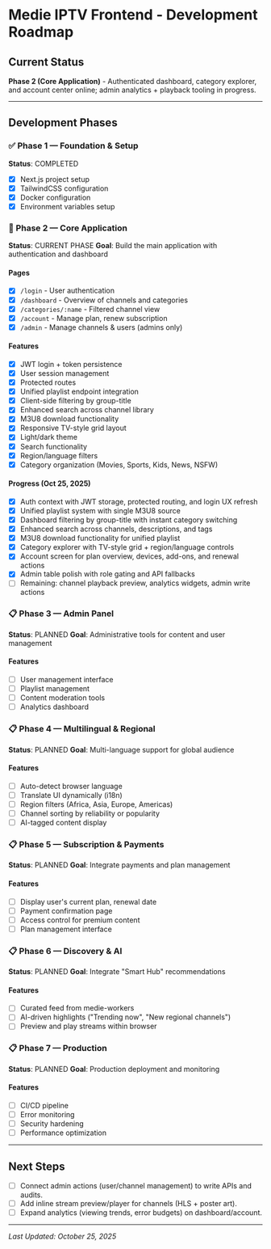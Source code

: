 # Medie IPTV Frontend - Development Roadmap

## Current Status
**Phase 2 (Core Application)** - Authenticated dashboard, category explorer, and account center online; admin analytics + playback tooling in progress.

---

## Development Phases

### ✅ Phase 1 — Foundation & Setup
**Status**: COMPLETED
- [x] Next.js project setup
- [x] TailwindCSS configuration
- [x] Docker configuration
- [x] Environment variables setup

### 🚧 Phase 2 — Core Application
**Status**: CURRENT PHASE
**Goal**: Build the main application with authentication and dashboard

#### Pages
- [x] `/login` - User authentication
- [x] `/dashboard` - Overview of channels and categories
- [x] `/categories/:name` - Filtered channel view
- [x] `/account` - Manage plan, renew subscription
- [x] `/admin` - Manage channels & users (admins only)

#### Features
- [x] JWT login + token persistence
- [x] User session management
- [x] Protected routes
- [x] Unified playlist endpoint integration
- [x] Client-side filtering by group-title
- [x] Enhanced search across channel library
- [x] M3U8 download functionality
- [x] Responsive TV-style grid layout
- [x] Light/dark theme
- [x] Search functionality
- [x] Region/language filters
- [x] Category organization (Movies, Sports, Kids, News, NSFW)

#### Progress (Oct 25, 2025)
- [x] Auth context with JWT storage, protected routing, and login UX refresh
- [x] Unified playlist system with single M3U8 source
- [x] Dashboard filtering by group-title with instant category switching
- [x] Enhanced search across channels, descriptions, and tags
- [x] M3U8 download functionality for unified playlist
- [x] Category explorer with TV-style grid + region/language controls
- [x] Account screen for plan overview, devices, add-ons, and renewal actions
- [x] Admin table polish with role gating and API fallbacks
- [ ] Remaining: channel playback preview, analytics widgets, admin write actions

### 📋 Phase 3 — Admin Panel
**Status**: PLANNED
**Goal**: Administrative tools for content and user management

#### Features
- [ ] User management interface
- [ ] Playlist management
- [ ] Content moderation tools
- [ ] Analytics dashboard

### 📋 Phase 4 — Multilingual & Regional
**Status**: PLANNED
**Goal**: Multi-language support for global audience

#### Features
- [ ] Auto-detect browser language
- [ ] Translate UI dynamically (i18n)
- [ ] Region filters (Africa, Asia, Europe, Americas)
- [ ] Channel sorting by reliability or popularity
- [ ] AI-tagged content display

### 📋 Phase 5 — Subscription & Payments
**Status**: PLANNED
**Goal**: Integrate payments and plan management

#### Features
- [ ] Display user's current plan, renewal date
- [ ] Payment confirmation page
- [ ] Access control for premium content
- [ ] Plan management interface

### 📋 Phase 6 — Discovery & AI
**Status**: PLANNED
**Goal**: Integrate "Smart Hub" recommendations

#### Features
- [ ] Curated feed from medie-workers
- [ ] AI-driven highlights ("Trending now", "New regional channels")
- [ ] Preview and play streams within browser

### 📋 Phase 7 — Production
**Status**: PLANNED
**Goal**: Production deployment and monitoring

#### Features
- [ ] CI/CD pipeline
- [ ] Error monitoring
- [ ] Security hardening
- [ ] Performance optimization

---

## Next Steps
- [ ] Connect admin actions (user/channel management) to write APIs and audits.
- [ ] Add inline stream preview/player for channels (HLS + poster art).
- [ ] Expand analytics (viewing trends, error budgets) on dashboard/account.

---

*Last Updated: October 25, 2025*
